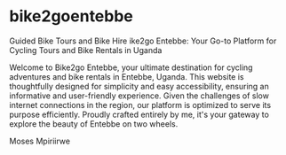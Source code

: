 # bike2goentebbe
Guided Bike Tours and Bike Hire 
ike2go Entebbe: Your Go-to Platform for Cycling Tours and Bike Rentals in Uganda

Welcome to Bike2go Entebbe, your ultimate destination for cycling adventures and bike rentals in Entebbe, Uganda. This website is thoughtfully designed for simplicity and easy accessibility, ensuring an informative and user-friendly experience. Given the challenges of slow internet connections in the region, our platform is optimized to serve its purpose efficiently. Proudly crafted entirely by me, it's your gateway to explore the beauty of Entebbe on two wheels.

Moses Mpiriirwe
